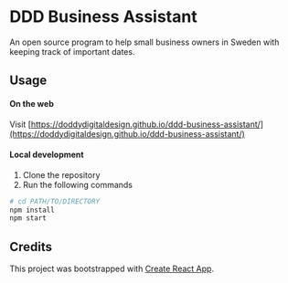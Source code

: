 # DDD Business Assistant

An open source program to help small business owners in Sweden with keeping track of important dates.

## Usage

#### On the web

Visit [https://doddydigitaldesign.github.io/ddd-business-assistant/](https://doddydigitaldesign.github.io/ddd-business-assistant/)

#### Local development

1. Clone the repository
2. Run the following commands

```sh
# cd PATH/TO/DIRECTORY
npm install
npm start
```

## Credits

This project was bootstrapped with [Create React App](https://github.com/facebook/create-react-app).
